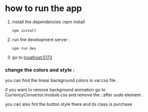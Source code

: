 # how to run the app

1. install the dependencies :npm install

   ```
   npm install
   ```

2. run the development server :

   ```
   npm run dev
   ```

3. go to [lcoalhost:5173](http://localhost:5172)

### change the colors and style :

you can find the linear background colors in var.css file .

if you want to remove background animation go to CurrencyConvertor.module.css and remove the ::after sudo element .

you can also fint the button style there and its class is purchase
